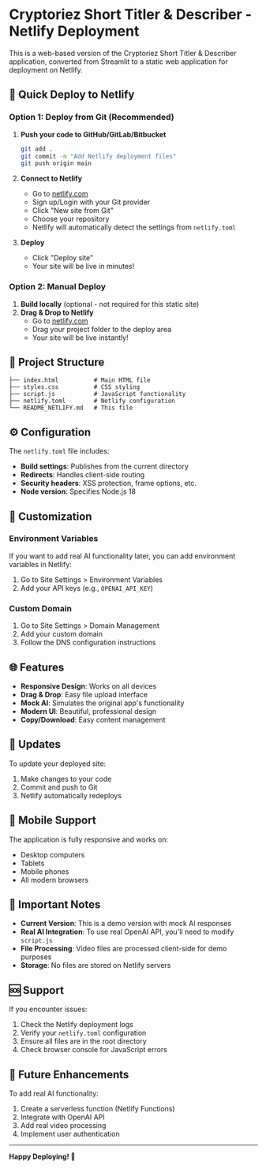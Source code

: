 # Cryptoriez Short Titler & Describer - Netlify Deployment

This is a web-based version of the Cryptoriez Short Titler & Describer application, converted from Streamlit to a static web application for deployment on Netlify.

## 🚀 Quick Deploy to Netlify

### Option 1: Deploy from Git (Recommended)

1. **Push your code to GitHub/GitLab/Bitbucket**
   ```bash
   git add .
   git commit -m "Add Netlify deployment files"
   git push origin main
   ```

2. **Connect to Netlify**
   - Go to [netlify.com](https://netlify.com)
   - Sign up/Login with your Git provider
   - Click "New site from Git"
   - Choose your repository
   - Netlify will automatically detect the settings from `netlify.toml`

3. **Deploy**
   - Click "Deploy site"
   - Your site will be live in minutes!

### Option 2: Manual Deploy

1. **Build locally** (optional - not required for this static site)
2. **Drag & Drop to Netlify**
   - Go to [netlify.com](https://netlify.com)
   - Drag your project folder to the deploy area
   - Your site will be live instantly!

## 📁 Project Structure

```
├── index.html          # Main HTML file
├── styles.css          # CSS styling
├── script.js           # JavaScript functionality
├── netlify.toml        # Netlify configuration
└── README_NETLIFY.md   # This file
```

## ⚙️ Configuration

The `netlify.toml` file includes:
- **Build settings**: Publishes from the current directory
- **Redirects**: Handles client-side routing
- **Security headers**: XSS protection, frame options, etc.
- **Node version**: Specifies Node.js 18

## 🔧 Customization

### Environment Variables
If you want to add real AI functionality later, you can add environment variables in Netlify:
1. Go to Site Settings > Environment Variables
2. Add your API keys (e.g., `OPENAI_API_KEY`)

### Custom Domain
1. Go to Site Settings > Domain Management
2. Add your custom domain
3. Follow the DNS configuration instructions

## 🌐 Features

- **Responsive Design**: Works on all devices
- **Drag & Drop**: Easy file upload interface
- **Mock AI**: Simulates the original app's functionality
- **Modern UI**: Beautiful, professional design
- **Copy/Download**: Easy content management

## 🔄 Updates

To update your deployed site:
1. Make changes to your code
2. Commit and push to Git
3. Netlify automatically redeploys

## 📱 Mobile Support

The application is fully responsive and works on:
- Desktop computers
- Tablets
- Mobile phones
- All modern browsers

## 🚨 Important Notes

- **Current Version**: This is a demo version with mock AI responses
- **Real AI Integration**: To use real OpenAI API, you'll need to modify `script.js`
- **File Processing**: Video files are processed client-side for demo purposes
- **Storage**: No files are stored on Netlify servers

## 🆘 Support

If you encounter issues:
1. Check the Netlify deployment logs
2. Verify your `netlify.toml` configuration
3. Ensure all files are in the root directory
4. Check browser console for JavaScript errors

## 🔮 Future Enhancements

To add real AI functionality:
1. Create a serverless function (Netlify Functions)
2. Integrate with OpenAI API
3. Add real video processing
4. Implement user authentication

---

**Happy Deploying! 🎉**
